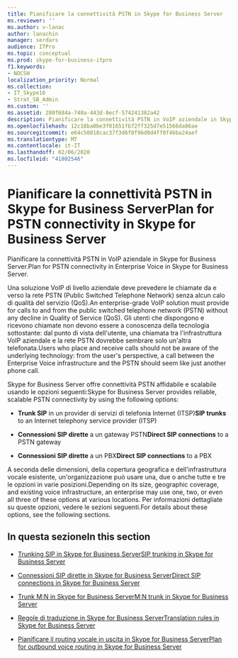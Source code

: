 ```yaml
---
title: Pianificare la connettività PSTN in Skype for Business Server
ms.reviewer: ''
ms.author: v-lanac
author: lanachin
manager: serdars
audience: ITPro
ms.topic: conceptual
ms.prod: skype-for-business-itpro
f1.keywords:
- NOCSH
localization_priority: Normal
ms.collection:
- IT_Skype16
- Strat_SB_Admin
ms.custom: ''
ms.assetid: 280f684a-740a-443d-8ecf-574241382a42
description: Pianificare la connettività PSTN in VoIP aziendale in Skype for Business Server.
ms.openlocfilehash: 12c18ba0be3f01651fb72ff325d7e51566da86ae
ms.sourcegitcommit: e64c50818cac37f3d6f0f96d0d4ff0f4bba24aef
ms.translationtype: MT
ms.contentlocale: it-IT
ms.lasthandoff: 02/06/2020
ms.locfileid: "41802546"
---
```

# <a name="plan-for-pstn-connectivity-in-skype-for-business-server"></a><span data-ttu-id="8c8e0-103">Pianificare la connettività PSTN in Skype for Business Server</span><span class="sxs-lookup"><span data-stu-id="8c8e0-103">Plan for PSTN connectivity in Skype for Business Server</span></span>
 
<span data-ttu-id="8c8e0-104">Pianificare la connettività PSTN in VoIP aziendale in Skype for Business Server.</span><span class="sxs-lookup"><span data-stu-id="8c8e0-104">Plan for PSTN connectivity in Enterprise Voice in Skype for Business Server.</span></span>
  
<span data-ttu-id="8c8e0-105">Una soluzione VoIP di livello aziendale deve prevedere le chiamate da e verso la rete PSTN (Public Switched Telephone Network) senza alcun calo di qualità del servizio (QoS).</span><span class="sxs-lookup"><span data-stu-id="8c8e0-105">An enterprise-grade VoIP solution must provide for calls to and from the public switched telephone network (PSTN) without any decline in Quality of Service (QoS).</span></span> <span data-ttu-id="8c8e0-106">Gli utenti che dispongono e ricevono chiamate non devono essere a conoscenza della tecnologia sottostante: dal punto di vista dell'utente, una chiamata tra l'infrastruttura VoIP aziendale e la rete PSTN dovrebbe sembrare solo un'altra telefonata.</span><span class="sxs-lookup"><span data-stu-id="8c8e0-106">Users who place and receive calls should not be aware of the underlying technology: from the user's perspective, a call between the Enterprise Voice infrastructure and the PSTN should seem like just another phone call.</span></span>
  
<span data-ttu-id="8c8e0-107">Skype for Business Server offre connettività PSTN affidabile e scalabile usando le opzioni seguenti:</span><span class="sxs-lookup"><span data-stu-id="8c8e0-107">Skype for Business Server provides reliable, scalable PSTN connectivity by using the following options:</span></span>
  
- <span data-ttu-id="8c8e0-108">**Trunk SIP** in un provider di servizi di telefonia Internet (ITSP)</span><span class="sxs-lookup"><span data-stu-id="8c8e0-108">**SIP trunks** to an Internet telephony service provider (ITSP)</span></span>
    
- <span data-ttu-id="8c8e0-109">**Connessioni SIP dirette** a un gateway PSTN</span><span class="sxs-lookup"><span data-stu-id="8c8e0-109">**Direct SIP connections** to a PSTN gateway</span></span>
    
- <span data-ttu-id="8c8e0-110">**Connessioni SIP dirette** a un PBX</span><span class="sxs-lookup"><span data-stu-id="8c8e0-110">**Direct SIP connections** to a PBX</span></span>
    
<span data-ttu-id="8c8e0-111">A seconda delle dimensioni, della copertura geografica e dell'infrastruttura vocale esistente, un'organizzazione può usare una, due o anche tutte e tre le opzioni in varie posizioni.</span><span class="sxs-lookup"><span data-stu-id="8c8e0-111">Depending on its size, geographic coverage, and existing voice infrastructure, an enterprise may use one, two, or even all three of these options at various locations.</span></span> <span data-ttu-id="8c8e0-112">Per informazioni dettagliate su queste opzioni, vedere le sezioni seguenti.</span><span class="sxs-lookup"><span data-stu-id="8c8e0-112">For details about these options, see the following sections.</span></span>
  
## <a name="in-this-section"></a><span data-ttu-id="8c8e0-113">In questa sezione</span><span class="sxs-lookup"><span data-stu-id="8c8e0-113">In this section</span></span>

- [<span data-ttu-id="8c8e0-114">Trunking SIP in Skype for Business Server</span><span class="sxs-lookup"><span data-stu-id="8c8e0-114">SIP trunking in Skype for Business Server</span></span>](sip-trunking.md)
    
- [<span data-ttu-id="8c8e0-115">Connessioni SIP dirette in Skype for Business Server</span><span class="sxs-lookup"><span data-stu-id="8c8e0-115">Direct SIP connections in Skype for Business Server</span></span>](direct-sip.md)
    
- [<span data-ttu-id="8c8e0-116">Trunk M:N in Skype for Business Server</span><span class="sxs-lookup"><span data-stu-id="8c8e0-116">M:N trunk in Skype for Business Server</span></span>](m-n-trunk.md)
    
- [<span data-ttu-id="8c8e0-117">Regole di traduzione in Skype for Business Server</span><span class="sxs-lookup"><span data-stu-id="8c8e0-117">Translation rules in Skype for Business Server</span></span>](translation-rules.md)
    
- [<span data-ttu-id="8c8e0-118">Pianificare il routing vocale in uscita in Skype for Business Server</span><span class="sxs-lookup"><span data-stu-id="8c8e0-118">Plan for outbound voice routing in Skype for Business Server</span></span>](outbound-voice-routing.md)
    

